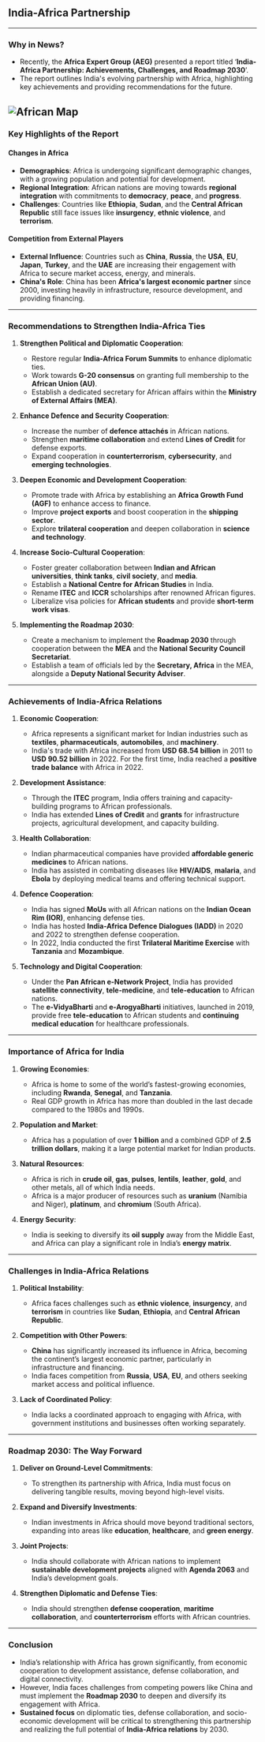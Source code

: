 

## **India-Africa Partnership**

---

### **Why in News?**
- Recently, the **Africa Expert Group (AEG)** presented a report titled ‘**India-Africa Partnership: Achievements, Challenges, and Roadmap 2030**’.
- The report outlines India's evolving partnership with Africa, highlighting key achievements and providing recommendations for the future.

![African Map](https://lh3.googleusercontent.com/d/1zYTxEyxvqivDZpqL0GuFSy_gxVM7yqL6)
---

### **Key Highlights of the Report**

#### **Changes in Africa**
- **Demographics**: Africa is undergoing significant demographic changes, with a growing population and potential for development.
- **Regional Integration**: African nations are moving towards **regional integration** with commitments to **democracy**, **peace**, and **progress**.
- **Challenges**: Countries like **Ethiopia**, **Sudan**, and the **Central African Republic** still face issues like **insurgency**, **ethnic violence**, and **terrorism**.

#### **Competition from External Players**
- **External Influence**: Countries such as **China**, **Russia**, the **USA**, **EU**, **Japan**, **Turkey**, and the **UAE** are increasing their engagement with Africa to secure market access, energy, and minerals.
- **China's Role**: China has been **Africa's largest economic partner** since 2000, investing heavily in infrastructure, resource development, and providing financing.

---

### **Recommendations to Strengthen India-Africa Ties**

1. **Strengthen Political and Diplomatic Cooperation**:
   - Restore regular **India-Africa Forum Summits** to enhance diplomatic ties.
   - Work towards **G-20 consensus** on granting full membership to the **African Union (AU)**.
   - Establish a dedicated secretary for African affairs within the **Ministry of External Affairs (MEA)**.

2. **Enhance Defence and Security Cooperation**:
   - Increase the number of **defence attachés** in African nations.
   - Strengthen **maritime collaboration** and extend **Lines of Credit** for defense exports.
   - Expand cooperation in **counterterrorism**, **cybersecurity**, and **emerging technologies**.

3. **Deepen Economic and Development Cooperation**:
   - Promote trade with Africa by establishing an **Africa Growth Fund (AGF)** to enhance access to finance.
   - Improve **project exports** and boost cooperation in the **shipping sector**.
   - Explore **trilateral cooperation** and deepen collaboration in **science and technology**.

4. **Increase Socio-Cultural Cooperation**:
   - Foster greater collaboration between **Indian and African universities**, **think tanks**, **civil society**, and **media**.
   - Establish a **National Centre for African Studies** in India.
   - Rename **ITEC** and **ICCR** scholarships after renowned African figures.
   - Liberalize visa policies for **African students** and provide **short-term work visas**.

5. **Implementing the Roadmap 2030**:
   - Create a mechanism to implement the **Roadmap 2030** through cooperation between the **MEA** and the **National Security Council Secretariat**.
   - Establish a team of officials led by the **Secretary, Africa** in the MEA, alongside a **Deputy National Security Adviser**.

---

### **Achievements of India-Africa Relations**

1. **Economic Cooperation**:
   - Africa represents a significant market for Indian industries such as **textiles**, **pharmaceuticals**, **automobiles**, and **machinery**.
   - India's trade with Africa increased from **USD 68.54 billion** in 2011 to **USD 90.52 billion** in 2022. For the first time, India reached a **positive trade balance** with Africa in 2022.

2. **Development Assistance**:
   - Through the **ITEC** program, India offers training and capacity-building programs to African professionals.
   - India has extended **Lines of Credit** and **grants** for infrastructure projects, agricultural development, and capacity building.

3. **Health Collaboration**:
   - Indian pharmaceutical companies have provided **affordable generic medicines** to African nations.
   - India has assisted in combating diseases like **HIV/AIDS**, **malaria**, and **Ebola** by deploying medical teams and offering technical support.

4. **Defence Cooperation**:
   - India has signed **MoUs** with all African nations on the **Indian Ocean Rim (IOR)**, enhancing defense ties.
   - India has hosted **India-Africa Defence Dialogues (IADD)** in 2020 and 2022 to strengthen defense cooperation.
   - In 2022, India conducted the first **Trilateral Maritime Exercise** with **Tanzania** and **Mozambique**.

5. **Technology and Digital Cooperation**:
   - Under the **Pan African e-Network Project**, India has provided **satellite connectivity**, **tele-medicine**, and **tele-education** to African nations.
   - The **e-VidyaBharti** and **e-ArogyaBharti** initiatives, launched in 2019, provide free **tele-education** to African students and **continuing medical education** for healthcare professionals.

---

### **Importance of Africa for India**

1. **Growing Economies**:
   - Africa is home to some of the world’s fastest-growing economies, including **Rwanda**, **Senegal**, and **Tanzania**.
   - Real GDP growth in Africa has more than doubled in the last decade compared to the 1980s and 1990s.

2. **Population and Market**:
   - Africa has a population of over **1 billion** and a combined GDP of **2.5 trillion dollars**, making it a large potential market for Indian products.

3. **Natural Resources**:
   - Africa is rich in **crude oil**, **gas**, **pulses**, **lentils**, **leather**, **gold**, and other metals, all of which India needs.
   - Africa is a major producer of resources such as **uranium** (Namibia and Niger), **platinum**, and **chromium** (South Africa).

4. **Energy Security**:
   - India is seeking to diversify its **oil supply** away from the Middle East, and Africa can play a significant role in India’s **energy matrix**.

---

### **Challenges in India-Africa Relations**

1. **Political Instability**:
   - Africa faces challenges such as **ethnic violence**, **insurgency**, and **terrorism** in countries like **Sudan**, **Ethiopia**, and **Central African Republic**.

2. **Competition with Other Powers**:
   - **China** has significantly increased its influence in Africa, becoming the continent’s largest economic partner, particularly in infrastructure and financing.
   - India faces competition from **Russia**, **USA**, **EU**, and others seeking market access and political influence.

3. **Lack of Coordinated Policy**:
   - India lacks a coordinated approach to engaging with Africa, with government institutions and businesses often working separately.

---

### **Roadmap 2030: The Way Forward**

1. **Deliver on Ground-Level Commitments**:
   - To strengthen its partnership with Africa, India must focus on delivering tangible results, moving beyond high-level visits.

2. **Expand and Diversify Investments**:
   - Indian investments in Africa should move beyond traditional sectors, expanding into areas like **education**, **healthcare**, and **green energy**.

3. **Joint Projects**:
   - India should collaborate with African nations to implement **sustainable development projects** aligned with **Agenda 2063** and India’s development goals.

4. **Strengthen Diplomatic and Defense Ties**:
   - India should strengthen **defense cooperation**, **maritime collaboration**, and **counterterrorism** efforts with African countries.

---

### **Conclusion**
- India’s relationship with Africa has grown significantly, from economic cooperation to development assistance, defense collaboration, and digital connectivity.
- However, India faces challenges from competing powers like China and must implement the **Roadmap 2030** to deepen and diversify its engagement with Africa.
- **Sustained focus** on diplomatic ties, defense collaboration, and socio-economic development will be critical to strengthening this partnership and realizing the full potential of **India-Africa relations** by 2030.

